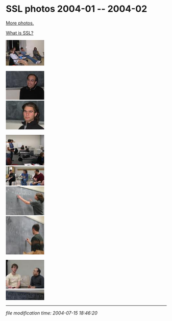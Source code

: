 # SSL photos 2004-01 -- 2004-02

[More photos.](/p/photos/)

[What is SSL?](http://math.wisc.edu/~propp/SSL/)

[![[Thumb]](/photos/thumb/2004-01-27-ssl-01.jpg)](/photos/2004-01-27-ssl-01.jpg)

[![[Thumb]](/photos/thumb/2004-01-29-ssl-02.jpg)](/photos/2004-01-29-ssl-02.jpg)  
[![[Thumb]](/photos/thumb/2004-01-29-ssl-03.jpg)](/photos/2004-01-29-ssl-03.jpg)

[![[Thumb]](/photos/thumb/2004-02-24-ssl-04.jpg)](/photos/2004-02-24-ssl-04.jpg)  
[![[Thumb]](/photos/thumb/2004-02-24-ssl-05.jpg)](/photos/2004-02-24-ssl-05.jpg)  
[![[Thumb]](/photos/thumb/2004-02-24-ssl-06.jpg)](/photos/2004-02-24-ssl-06.jpg)  
[![[Thumb]](/photos/thumb/2004-02-24-ssl-07.jpg)](/photos/2004-02-24-ssl-07.jpg)

[![[Thumb]](/photos/thumb/2004-02-26-ssl-08.jpg)](/photos/2004-02-26-ssl-08.jpg)  
[![[Thumb]](/photos/thumb/2004-02-26-ssl-09.jpg)](/photos/2004-02-26-ssl-09.jpg)

* * *

<div class="rightside"><em>file modification time: 2004-07-15 18:46:20</em></div>


